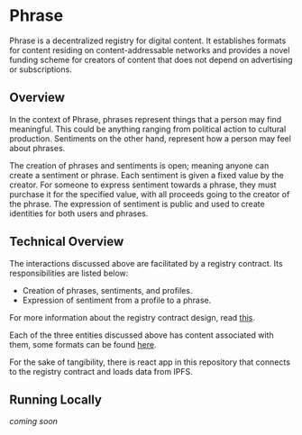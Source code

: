 # Phrase

Phrase is a decentralized registry for digital content. It establishes formats for content residing on content-addressable networks and provides a novel funding scheme for creators of content that does not depend on advertising or subscriptions.

## Overview

In the context of Phrase, phrases represent things that a person may find meaningful. This could be anything ranging from political action to cultural production. Sentiments on the other hand, represent how a person may feel about phrases.

The creation of phrases and sentiments is open; meaning anyone can create a sentiment or phrase. Each sentiment is given a fixed value by the creator. For someone to express sentiment towards a phrase, they must purchase it for the specified value, with all proceeds going to the creator of the phrase. The expression of sentiment is public and used to create identities for both users and phrases.

## Technical Overview

The interactions discussed above are facilitated by a registry contract. Its responsibilities are listed below:

- Creation of phrases, sentiments, and profiles.
- Expression of sentiment from a profile to a phrase.

For more information about the registry contract design, read [this](./docs/registry-contract-design.md).

Each of the three entities discussed above has content associated with them, some formats can be found [here](./docs/content-formats.md).

For the sake of tangibility, there is react app in this repository that connects to the registry contract and loads data from IPFS.

## Running Locally

_coming soon_
